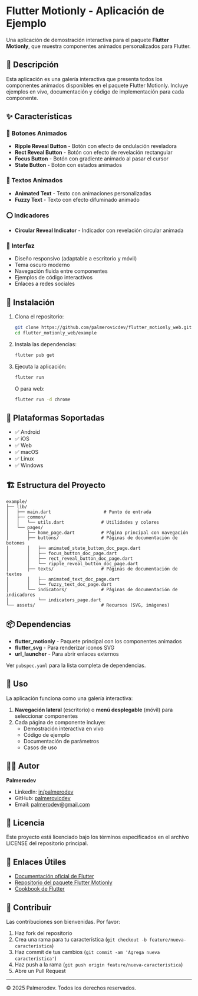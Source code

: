 # Flutter Motionly - Aplicación de Ejemplo

Una aplicación de demostración interactiva para el paquete **Flutter Motionly**, que muestra componentes animados personalizados para Flutter.

## 📖 Descripción

Esta aplicación es una galería interactiva que presenta todos los componentes animados disponibles en el paquete Flutter Motionly. Incluye ejemplos en vivo, documentación y código de implementación para cada componente.

## ✨ Características

### 🔘 Botones Animados
- **Ripple Reveal Button** - Botón con efecto de ondulación reveladora
- **Rect Reveal Button** - Botón con efecto de revelación rectangular
- **Focus Button** - Botón con gradiente animado al pasar el cursor
- **State Button** - Botón con estados animados

### 📝 Textos Animados
- **Animated Text** - Texto con animaciones personalizadas
- **Fuzzy Text** - Texto con efecto difuminado animado

### ⭕ Indicadores
- **Circular Reveal Indicator** - Indicador con revelación circular animada

### 🎨 Interfaz
- Diseño responsivo (adaptable a escritorio y móvil)
- Tema oscuro moderno
- Navegación fluida entre componentes
- Ejemplos de código interactivos
- Enlaces a redes sociales

## 🚀 Instalación

1. Clona el repositorio:
   ```bash
   git clone https://github.com/palmerovicdev/flutter_motionly_web.git
   cd flutter_motionly_web/example
   ```

2. Instala las dependencias:
   ```bash
   flutter pub get
   ```

3. Ejecuta la aplicación:
   ```bash
   flutter run
   ```

   O para web:
   ```bash
   flutter run -d chrome
   ```

## 📱 Plataformas Soportadas

- ✅ Android
- ✅ iOS
- ✅ Web
- ✅ macOS
- ✅ Linux
- ✅ Windows

## 🏗️ Estructura del Proyecto

```
example/
├── lib/
│   ├── main.dart                    # Punto de entrada
│   ├── common/
│   │   └── utils.dart              # Utilidades y colores
│   └── pages/
│       ├── home_page.dart          # Página principal con navegación
│       ├── buttons/                # Páginas de documentación de botones
│       │   ├── animated_state_button_doc_page.dart
│       │   ├── focus_button_doc_page.dart
│       │   ├── rect_reveal_button_doc_page.dart
│       │   └── ripple_reveal_button_doc_page.dart
│       ├── texts/                  # Páginas de documentación de textos
│       │   ├── animated_text_doc_page.dart
│       │   └── fuzzy_text_doc_page.dart
│       └── indicators/             # Páginas de documentación de indicadores
│           └── indicators_page.dart
└── assets/                         # Recursos (SVG, imágenes)
```

## 📦 Dependencias

- **flutter_motionly** - Paquete principal con los componentes animados
- **flutter_svg** - Para renderizar iconos SVG
- **url_launcher** - Para abrir enlaces externos

Ver `pubspec.yaml` para la lista completa de dependencias.

## 🎯 Uso

La aplicación funciona como una galería interactiva:

1. **Navegación lateral** (escritorio) o **menú desplegable** (móvil) para seleccionar componentes
2. Cada página de componente incluye:
   - Demostración interactiva en vivo
   - Código de ejemplo
   - Documentación de parámetros
   - Casos de uso

## 👨‍💻 Autor

**Palmerodev**
- LinkedIn: [in/palmerodev](https://linkedin.com/in/palmerodev)
- GitHub: [palmerovicdev](https://github.com/palmerovicdev)
- Email: palmerodev@gmail.com

## 📄 Licencia

Este proyecto está licenciado bajo los términos especificados en el archivo LICENSE del repositorio principal.

## 🔗 Enlaces Útiles

- [Documentación oficial de Flutter](https://docs.flutter.dev/)
- [Repositorio del paquete Flutter Motionly](https://github.com/palmerovicdev/flutter_motionly_web)
- [Cookbook de Flutter](https://docs.flutter.dev/cookbook)

## 🤝 Contribuir

Las contribuciones son bienvenidas. Por favor:

1. Haz fork del repositorio
2. Crea una rama para tu característica (`git checkout -b feature/nueva-caracteristica`)
3. Haz commit de tus cambios (`git commit -am 'Agrega nueva característica'`)
4. Haz push a la rama (`git push origin feature/nueva-caracteristica`)
5. Abre un Pull Request

---

© 2025 Palmerodev. Todos los derechos reservados.
